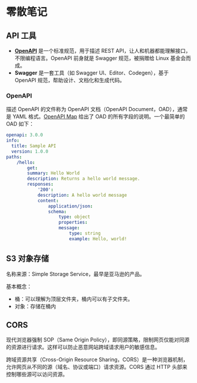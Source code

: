 # 零散笔记

## API 工具

- **[OpenAPI](https://learn.openapis.org/)** 是一个标准规范，用于描述 REST API，让人和机器都能理解接口，不限编程语言。OpenAPI 前身就是 Swagger 规范，被捐赠给 Linux 基金会而成。
- **Swagger** 是一套工具（如 Swagger UI、Editor、Codegen），基于 OpenAPI 规范，帮助设计、文档化和生成代码。

### OpenAPI

描述 OpenAPI 的文件称为 OpenAPI 文档（OpenAPI Document，OAD），通常是 YAML 格式。[OpenAPI Map](https://openapi-map.apihandyman.io/) 给出了 OAD 的所有字段的说明。一个最简单的 OAD 如下：

```yaml
openapi: 3.0.0
info:
  title: Sample API
  version: 1.0.0
paths:
    /hello:
        get:
        summary: Hello World
        description: Returns a hello world message.
        responses:
            '200':
            description: A hello world message
            content:
                application/json:
                schema:
                    type: object
                    properties:
                    message:
                        type: string
                        example: Hello, world!
```

## S3 对象存储

名称来源：Simple Storage Service，最早是亚马逊的产品。

基本概念：

- 桶：可以理解为顶层文件夹，桶内可以有子文件夹。
- 对象：存储在桶内

## CORS

现代浏览器强制 SOP（Same Origin Policy），即同源策略，限制网页仅能对同源的资源进行请求。这样可以防止恶意网站跨域请求用户的敏感信息。

跨域资源共享（Cross-Origin Resource Sharing，CORS）是一种浏览器机制，允许网页从不同的源（域名、协议或端口）请求资源。CORS 通过 HTTP 头部来控制哪些源可以访问资源。
